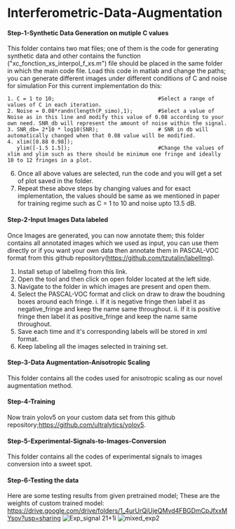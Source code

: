 # Interferometric-Data-Augmentation
#### Step-1-Synthetic Data Generation on mutiple C values
This folder contains two mat files; one of them is the code for generating synthetic data and other contains the function ("xc_fonction_xs_interpol_f_xs.m") file should be placed in the same folder in which the main code file. Load this code in matlab and change the paths; you can generate different images under different conditions of C and noise for simulation
For this current implementation do this:
```
1. C = 1 to 10;                                 #Select a range of values of C in each iteration.
2. Noise = 0.08*randn(length(P_simo),1);        #Select a value of Noise as in this line and modify this value of 0.08 according to your own need. SNR_db will represent the amount of noise within the signal.
3. SNR_db= 2*10 * log10(SNR);                   # SNR in db will automatically changed when that 0.08 value will be modified.
4. xlim([0.88 0.98]); 
   ylim([-1.5 1.5]);                            #Change the values of xlim and ylim such as there should be minimum one fringe and ideally 10 to 12 fringes in a plot.
```
6. Once all above values are selected, run the code and you will get a set of plot saved in the folder.
7. Repeat these above steps by changing values and for exact implementation, the values should be same as we mentioned in paper for training regime such as C = 1 to 10 and noise upto 13.5 dB.

#### Step-2-Input Images Data labeled
Once Images are generated, you can now annotate them; this folder contains all annotated images which we used as input, you can use them directly or if you want your own data then annotate them in PASCAL-VOC format from this github repository(https://github.com/tzutalin/labelImg).
1. Install setup of labelImg from this link.
2. Open the tool and then click on open folder located at the left side.
3. Navigate to the folder in which images are present and open them.
4. Select the PASCAL-VOC format and click on draw to draw the boudning boxes around each fringe.
    i. If it is negative fringe then label it as negative_fringe and keep the name same throughout.
    ii. If it is positive fringe then label it as positive_fringe and keep the name same throughout.
5. Save each time and it's corresponding labels will be stored in xml format.
6. Keep labeling all the images selected in training set.

#### Step-3-Data Augmentation-Anisotropic Scaling 
This folder contains all the codes used for anisotropic scaling as our novel augmentation method.

#### Step-4-Training
Now train yolov5 on your custom data set from this github repository;https://github.com/ultralytics/yolov5.

#### Step-5-Experimental-Signals-to-Images-Conversion
This folder contains all the codes of experimental signals to images conversion into a sweet spot.

#### Step-6-Testing the data 
Here are some testing results from given pretrained model;
These are the weights of custom trained model: https://drive.google.com/drive/folders/1_4urUrQiUjeQMvd4FBGDmCpJfxxMYsov?usp=sharing
![Exp_signal 21+1i](https://user-images.githubusercontent.com/87930540/126940471-fa60059a-4acd-4d5a-b6da-9861f912384b.png#gh-dark-mode-only)
![mixed_exp2](https://user-images.githubusercontent.com/87930540/126940491-8600c02a-5110-4c39-81b1-0d7857adf3ff.png)
